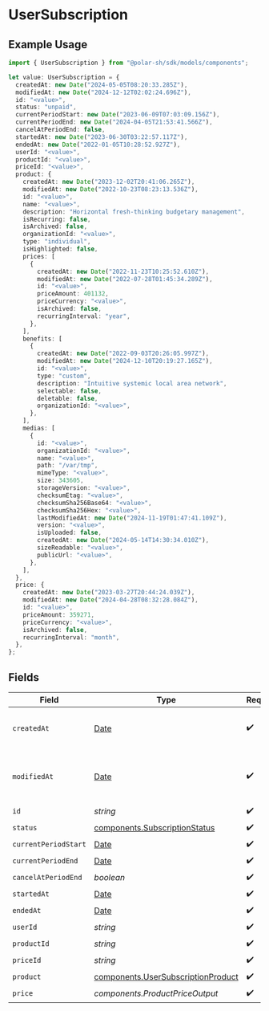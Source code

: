 # UserSubscription

## Example Usage

```typescript
import { UserSubscription } from "@polar-sh/sdk/models/components";

let value: UserSubscription = {
  createdAt: new Date("2024-05-05T08:20:33.285Z"),
  modifiedAt: new Date("2024-12-12T02:02:24.696Z"),
  id: "<value>",
  status: "unpaid",
  currentPeriodStart: new Date("2023-06-09T07:03:09.156Z"),
  currentPeriodEnd: new Date("2024-04-05T21:53:41.566Z"),
  cancelAtPeriodEnd: false,
  startedAt: new Date("2023-06-30T03:22:57.117Z"),
  endedAt: new Date("2022-01-05T10:28:52.927Z"),
  userId: "<value>",
  productId: "<value>",
  priceId: "<value>",
  product: {
    createdAt: new Date("2023-12-02T20:41:06.265Z"),
    modifiedAt: new Date("2022-10-23T08:23:13.536Z"),
    id: "<value>",
    name: "<value>",
    description: "Horizontal fresh-thinking budgetary management",
    isRecurring: false,
    isArchived: false,
    organizationId: "<value>",
    type: "individual",
    isHighlighted: false,
    prices: [
      {
        createdAt: new Date("2022-11-23T10:25:52.610Z"),
        modifiedAt: new Date("2022-07-28T01:45:34.289Z"),
        id: "<value>",
        priceAmount: 401132,
        priceCurrency: "<value>",
        isArchived: false,
        recurringInterval: "year",
      },
    ],
    benefits: [
      {
        createdAt: new Date("2022-09-03T20:26:05.997Z"),
        modifiedAt: new Date("2024-12-10T20:19:27.165Z"),
        id: "<value>",
        type: "custom",
        description: "Intuitive systemic local area network",
        selectable: false,
        deletable: false,
        organizationId: "<value>",
      },
    ],
    medias: [
      {
        id: "<value>",
        organizationId: "<value>",
        name: "<value>",
        path: "/var/tmp",
        mimeType: "<value>",
        size: 343605,
        storageVersion: "<value>",
        checksumEtag: "<value>",
        checksumSha256Base64: "<value>",
        checksumSha256Hex: "<value>",
        lastModifiedAt: new Date("2024-11-19T01:47:41.109Z"),
        version: "<value>",
        isUploaded: false,
        createdAt: new Date("2024-05-14T14:30:34.010Z"),
        sizeReadable: "<value>",
        publicUrl: "<value>",
      },
    ],
  },
  price: {
    createdAt: new Date("2023-03-27T20:44:24.039Z"),
    modifiedAt: new Date("2024-04-28T08:32:28.084Z"),
    id: "<value>",
    priceAmount: 359271,
    priceCurrency: "<value>",
    isArchived: false,
    recurringInterval: "month",
  },
};
```

## Fields

| Field                                                                                         | Type                                                                                          | Required                                                                                      | Description                                                                                   |
| --------------------------------------------------------------------------------------------- | --------------------------------------------------------------------------------------------- | --------------------------------------------------------------------------------------------- | --------------------------------------------------------------------------------------------- |
| `createdAt`                                                                                   | [Date](https://developer.mozilla.org/en-US/docs/Web/JavaScript/Reference/Global_Objects/Date) | :heavy_check_mark:                                                                            | Creation timestamp of the object.                                                             |
| `modifiedAt`                                                                                  | [Date](https://developer.mozilla.org/en-US/docs/Web/JavaScript/Reference/Global_Objects/Date) | :heavy_check_mark:                                                                            | Last modification timestamp of the object.                                                    |
| `id`                                                                                          | *string*                                                                                      | :heavy_check_mark:                                                                            | N/A                                                                                           |
| `status`                                                                                      | [components.SubscriptionStatus](../../models/components/subscriptionstatus.md)                | :heavy_check_mark:                                                                            | N/A                                                                                           |
| `currentPeriodStart`                                                                          | [Date](https://developer.mozilla.org/en-US/docs/Web/JavaScript/Reference/Global_Objects/Date) | :heavy_check_mark:                                                                            | N/A                                                                                           |
| `currentPeriodEnd`                                                                            | [Date](https://developer.mozilla.org/en-US/docs/Web/JavaScript/Reference/Global_Objects/Date) | :heavy_check_mark:                                                                            | N/A                                                                                           |
| `cancelAtPeriodEnd`                                                                           | *boolean*                                                                                     | :heavy_check_mark:                                                                            | N/A                                                                                           |
| `startedAt`                                                                                   | [Date](https://developer.mozilla.org/en-US/docs/Web/JavaScript/Reference/Global_Objects/Date) | :heavy_check_mark:                                                                            | N/A                                                                                           |
| `endedAt`                                                                                     | [Date](https://developer.mozilla.org/en-US/docs/Web/JavaScript/Reference/Global_Objects/Date) | :heavy_check_mark:                                                                            | N/A                                                                                           |
| `userId`                                                                                      | *string*                                                                                      | :heavy_check_mark:                                                                            | N/A                                                                                           |
| `productId`                                                                                   | *string*                                                                                      | :heavy_check_mark:                                                                            | N/A                                                                                           |
| `priceId`                                                                                     | *string*                                                                                      | :heavy_check_mark:                                                                            | N/A                                                                                           |
| `product`                                                                                     | [components.UserSubscriptionProduct](../../models/components/usersubscriptionproduct.md)      | :heavy_check_mark:                                                                            | N/A                                                                                           |
| `price`                                                                                       | *components.ProductPriceOutput*                                                               | :heavy_check_mark:                                                                            | N/A                                                                                           |